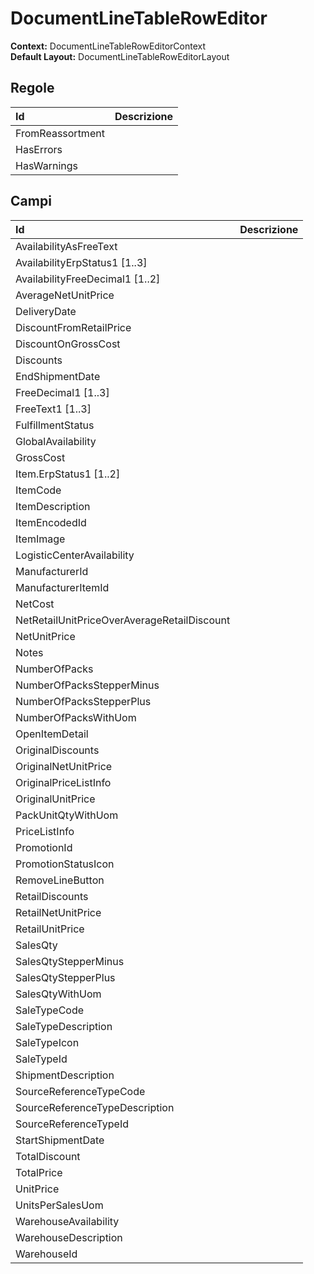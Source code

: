 # DocumentLineTableRowEditor

  
 **Context:** DocumentLineTableRowEditorContext   
 **Default Layout:** DocumentLineTableRowEditorLayout

## Regole

| Id | Descrizione |
| :--- | :--- |
| FromReassortment |  |
| HasErrors |  |
| HasWarnings |  |

## Campi

| Id | Descrizione |
| :--- | :--- |
| AvailabilityAsFreeText |  |
| AvailabilityErpStatus1 \[1..3\] |  |
| AvailabilityFreeDecimal1 \[1..2\] |  |
| AverageNetUnitPrice |  |
| DeliveryDate |  |
| DiscountFromRetailPrice |  |
| DiscountOnGrossCost |  |
| Discounts |  |
| EndShipmentDate |  |
| FreeDecimal1 \[1..3\] |  |
| FreeText1 \[1..3\] |  |
| FulfillmentStatus |  |
| GlobalAvailability |  |
| GrossCost |  |
| Item.ErpStatus1 \[1..2\] |  |
| ItemCode |  |
| ItemDescription |  |
| ItemEncodedId |  |
| ItemImage |  |
| LogisticCenterAvailability |  |
| ManufacturerId |  |
| ManufacturerItemId |  |
| NetCost |  |
| NetRetailUnitPriceOverAverageRetailDiscount |  |
| NetUnitPrice |  |
| Notes |  |
| NumberOfPacks |  |
| NumberOfPacksStepperMinus |  |
| NumberOfPacksStepperPlus |  |
| NumberOfPacksWithUom |  |
| OpenItemDetail |  |
| OriginalDiscounts |  |
| OriginalNetUnitPrice |  |
| OriginalPriceListInfo |  |
| OriginalUnitPrice |  |
| PackUnitQtyWithUom |  |
| PriceListInfo |  |
| PromotionId |  |
| PromotionStatusIcon |  |
| RemoveLineButton |  |
| RetailDiscounts |  |
| RetailNetUnitPrice |  |
| RetailUnitPrice |  |
| SalesQty |  |
| SalesQtyStepperMinus |  |
| SalesQtyStepperPlus |  |
| SalesQtyWithUom |  |
| SaleTypeCode |  |
| SaleTypeDescription |  |
| SaleTypeIcon |  |
| SaleTypeId |  |
| ShipmentDescription |  |
| SourceReferenceTypeCode |  |
| SourceReferenceTypeDescription |  |
| SourceReferenceTypeId |  |
| StartShipmentDate |  |
| TotalDiscount |  |
| TotalPrice |  |
| UnitPrice |  |
| UnitsPerSalesUom |  |
| WarehouseAvailability |  |
| WarehouseDescription |  |
| WarehouseId |  |

